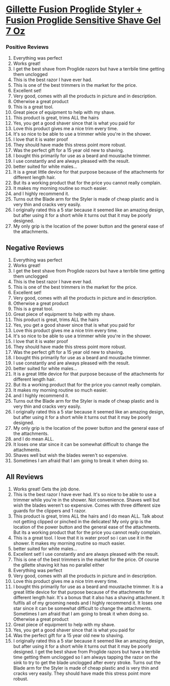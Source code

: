 # [Gillette Fusion Proglide Styler + Fusion Proglide Sensitive Shave Gel 7 Oz](https://products.checkmycream.com/products/Gillette-Fusion-Proglide-Styler-+-Fusion-Proglide-Sensitive-Shave-Gel-7-Oz.html)

### Positive Reviews

<ol>
      <li>Everything was perfect</li>
      <li>Works great!</li>
      <li>I get the best shave from Proglide razors but have a terrbile time getting them unclogged</li>
      <li>This is the best razor I have ever had.  </li>
      <li>This is one of the best trimmers in the market for the price.</li>
      <li>Excellent set!</li>
      <li>Very good, comes with all the products in picture and in description.</li>
      <li>Otherwise a great product</li>
      <li>This is a great tool.  </li>
      <li>Great piece of equipment to help with my shave.</li>
      <li>This product is great, trims ALL the hairs</li>
      <li>Yes, you get a good shaver since that is what you paid for</li>
      <li>Love this product gives me a nice trim every time.</li>
      <li>It&#x27;s so nice to be able to use a trimmer while you&#x27;re in the shower.  </li>
      <li>I love that it is water proof</li>
      <li>They should have made this stress point more robust.</li>
      <li>Was the perfect gift for a 15 year old new to shaving.</li>
      <li>I bought this primarily for use as a beard and moustache trimmer.  </li>
      <li>I use constantly and are always pleased with the result.</li>
      <li>better suited for white males...</li>
      <li>It is a great little device for that purpose because of the attachments for different length hair.  </li>
      <li>But its a working product that for the price you cannot really complain.</li>
      <li>It makes my morning routine so much easier.</li>
      <li>and I highly recommend it.  </li>
      <li>Turns out the Blade arm for the Styler is made of cheap plastic and is very thin and cracks very easily.</li>
      <li>I originally rated this a 5 star because it seemed like an amazing design, but after using it for a short while it turns out that it may be poorly designed.</li>
      <li>My only grip is the location of the power button and the general ease of the attachments.</li>
</ol>


<h2>Negative Reviews</h2>
<ol>
<li> Everything was perfect</li>
<li> Works great!</li>
<li> I get the best shave from Proglide razors but have a terrbile time getting them unclogged</li>
<li> This is the best razor I have ever had.  </li>
<li> This is one of the best trimmers in the market for the price.</li>
<li> Excellent set!</li>
<li> Very good, comes with all the products in picture and in description.</li>
<li> Otherwise a great product</li>
<li> This is a great tool.  </li>
<li> Great piece of equipment to help with my shave.</li>
<li> This product is great, trims ALL the hairs</li>
<li> Yes, you get a good shaver since that is what you paid for</li>
<li> Love this product gives me a nice trim every time.</li>
<li> It&#x27;s so nice to be able to use a trimmer while you&#x27;re in the shower.  </li>
<li> I love that it is water proof</li>
<li> They should have made this stress point more robust.</li>
<li> Was the perfect gift for a 15 year old new to shaving.</li>
<li> I bought this primarily for use as a beard and moustache trimmer.  </li>
<li> I use constantly and are always pleased with the result.</li>
<li> better suited for white males...</li>
<li> It is a great little device for that purpose because of the attachments for different length hair.  </li>
<li> But its a working product that for the price you cannot really complain.</li>
<li> It makes my morning routine so much easier.</li>
<li> and I highly recommend it.  </li>
<li> Turns out the Blade arm for the Styler is made of cheap plastic and is very thin and cracks very easily.</li>
<li> I originally rated this a 5 star because it seemed like an amazing design, but after using it for a short while it turns out that it may be poorly designed.</li>
<li> My only grip is the location of the power button and the general ease of the attachments.</li>
<li> and I do mean ALL.</li>
<li> It loses one star since it can be somewhat difficult to change the attachments.  </li>
<li> Shaves well but wish the blades weren&#x27;t so expensive.  </li>
<li> Sometimes I am afraid that I am going to break it when doing so.  </li>
</ol>

<h2>All Reviews</h2>

<ol>
    <li> Works great! Gets the job done.</li>
    <li> This is the best razor I have ever had.  It&#x27;s so nice to be able to use a trimmer while you&#x27;re in the shower.  Not convenience.  Shaves well but wish the blades weren&#x27;t so expensive.  Comes with three different size guards for the clippers and 1 razor.</li>
    <li> This product is great, trims ALL the hairs and I do mean ALL. Talk about not getting clipped or pinched in the delicates! My only grip is the location of the power button and the general ease of the attachments. But its a working product that for the price you cannot really complain.</li>
    <li> This is a great tool.  I love that it is water proof so i can use it in the shower.  It makes my morning routine so much easier.</li>
    <li> better suited for white males...</li>
    <li> Excellent set! I use constantly and are always pleased with the result.</li>
    <li> This is one of the best trimmers in the market for the price. Of course the gillette shaving kit has no parallel either</li>
    <li> Everything was perfect</li>
    <li> Very good, comes with all the products in picture and in description.</li>
    <li> Love this product gives me a nice trim every time.</li>
    <li> I bought this primarily for use as a beard and moustache trimmer.  It is a great little device for that purpose because of the attachments for different length hair.  It&#x27;s a bonus that it also has a shaving attachment.  It fulfils all of my grooming needs and I highly recommend it.  It loses one star since it can be somewhat difficult to change the attachments.  Sometimes I am afraid that I am going to break it when doing so.  Otherwise a great product</li>
    <li> Great piece of equipment to help with my shave.</li>
    <li> Yes, you get a good shaver since that is what you paid for</li>
    <li> Was the perfect gift for a 15 year old new to shaving.</li>
    <li> I originally rated this a 5 star because it seemed like an amazing design, but after using it for a short while it turns out that it may be poorly designed. I get the best shave from Proglide razors but have a terrbile time getting them unclogged so I am always tapping the razor on the sink to try to get the blade unclogged after every stroke. Turns out the Blade arm for the Styler is made of cheap plastic and is very thin and cracks very easily. They should have made this stress point more robust.</li>
</ol>




